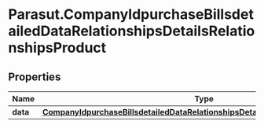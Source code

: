 # Parasut.CompanyIdpurchaseBillsdetailedDataRelationshipsDetailsRelationshipsProduct

## Properties
Name | Type | Description | Notes
------------ | ------------- | ------------- | -------------
**data** | [**CompanyIdpurchaseBillsdetailedDataRelationshipsDetailsRelationshipsProductData**](CompanyIdpurchaseBillsdetailedDataRelationshipsDetailsRelationshipsProductData.md) |  | [optional] 


